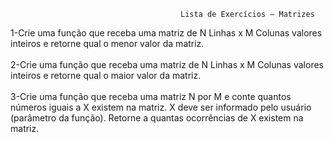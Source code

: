                                           Lista de Exercícios – Matrizes

1-Crie uma função que receba uma matriz de N Linhas x M Colunas valores inteiros e retorne qual o menor
valor da matriz.<br><br>
2-Crie uma função que receba uma matriz de N Linhas x M Colunas valores inteiros e retorne qual o maior
valor da matriz.<br><br>
3-Crie uma função que receba uma matriz N por M e conte quantos números iguais a X existem na matriz. X
deve ser informado pelo usuário (parâmetro da função). Retorne a quantas ocorrências de X existem na
matriz.<br><br>
